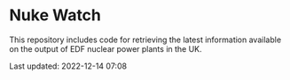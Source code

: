 # Nuke Watch

This repository includes code for retrieving the latest information available on the output of EDF nuclear power plants in the UK.

Last updated: 2022-12-14 07:08